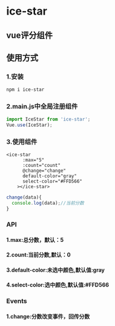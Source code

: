 # ice-star

## vue评分组件

## 使用方式

### 1.安装
```bash
npm i ice-star
```

### 2.main.js中全局注册组件

```js
import IceStar from 'ice-star';
Vue.use(IceStar);
```

### 3.使用组件
```vue
<ice-star
      :max="5"
      :count="count"
      @change="change"
      default-color="gray"
      select-color="#FFD566"
    ></ice-star>
```

```js
change(data){
  console.log(data);//当前分数
}
```

### API
#### 1.max:总分数，默认：5
#### 2.count:当前分数,默认：0
#### 3.default-color:未选中颜色,默认值:gray
#### 4.select-color:选中颜色,默认值:#FFD566

### Events

#### 1.change:分数改变事件，回传分数
